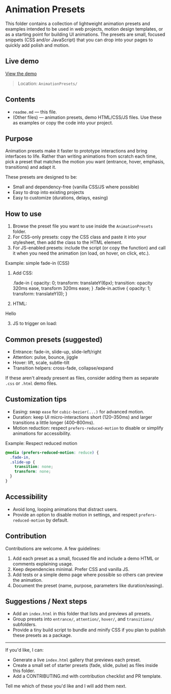# Animation Presets

This folder contains a collection of lightweight animation presets and examples intended to be used in web projects, motion design templates, or as a starting point for building UI animations. The presets are small, focused snippets (CSS and/or JavaScript) that you can drop into your pages to quickly add polish and motion.

## Live demo

[View the demo](https://muhammadranju.github.io/animation-presets)

> Location: `AnimationPresets/`

## Contents

- `readme.md` — this file.
- (Other files) — animation presets, demo HTML/CSS/JS files. Use these as examples or copy the code into your project.

## Purpose

Animation presets make it faster to prototype interactions and bring interfaces to life. Rather than writing animations from scratch each time, pick a preset that matches the motion you want (entrance, hover, emphasis, transitions) and adapt it.

These presets are designed to be:

- Small and dependency-free (vanilla CSS/JS where possible)
- Easy to drop into existing projects
- Easy to customize (durations, delays, easing)

## How to use

1. Browse the preset file you want to use inside the `AnimationPresets` folder.
2. For CSS-only presets: copy the CSS class and paste it into your stylesheet, then add the class to the HTML element.
3. For JS-enabled presets: include the script (or copy the function) and call it when you need the animation (on load, on hover, on click, etc.).

Example: simple fade-in (CSS)

1. Add CSS:

   .fade-in {
   opacity: 0;
   transform: translateY(6px);
   transition: opacity 320ms ease, transform 320ms ease;
   }
   .fade-in.active {
   opacity: 1;
   transform: translateY(0);
   }

2. HTML:

 <div class="fade-in" id="myEl">Hello</div>

3. JS to trigger on load:

 <script>
	 window.addEventListener('load', ()=> document.getElementById('myEl').classList.add('active'))
 </script>

## Common presets (suggested)

- Entrance: fade-in, slide-up, slide-left/right
- Attention: pulse, bounce, jiggle
- Hover: lift, scale, subtle-tilt
- Transition helpers: cross-fade, collapse/expand

If these aren't already present as files, consider adding them as separate `.css` or `.html` demo files.

## Customization tips

- Easing: swap `ease` for `cubic-bezier(...)` for advanced motion.
- Duration: keep UI micro-interactions short (120–350ms) and larger transitions a little longer (400–800ms).
- Motion reduction: respect `prefers-reduced-motion` to disable or simplify animations for accessibility.

Example: Respect reduced motion

```css
@media (prefers-reduced-motion: reduce) {
  .fade-in,
  .slide-up {
    transition: none;
    transform: none;
  }
}
```

## Accessibility

- Avoid long, looping animations that distract users.
- Provide an option to disable motion in settings, and respect `prefers-reduced-motion` by default.

## Contribution

Contributions are welcome. A few guidelines:

1. Add each preset as a small, focused file and include a demo HTML or comments explaining usage.
2. Keep dependencies minimal. Prefer CSS and vanilla JS.
3. Add tests or a simple demo page where possible so others can preview the animation.
4. Document the preset (name, purpose, parameters like duration/easing).

## Suggestions / Next steps

- Add an `index.html` in this folder that lists and previews all presets.
- Group presets into `entrance/`, `attention/`, `hover/`, and `transitions/` subfolders.
- Provide a tiny build script to bundle and minify CSS if you plan to publish these presets as a package.

---

If you'd like, I can:

- Generate a live `index.html` gallery that previews each preset.
- Create a small set of starter presets (fade, slide, pulse) as files inside this folder.
- Add a CONTRIBUTING.md with contribution checklist and PR template.

Tell me which of these you'd like and I will add them next.
